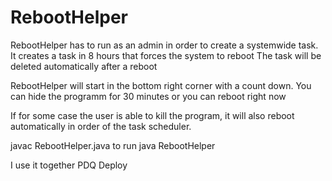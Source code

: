 # RebootHelper

RebootHelper has to run as an admin in order to create a systemwide task.
It creates a task in 8 hours that forces the system to reboot
The task will be deleted automatically after a reboot

RebootHelper will start in the bottom right corner with a count down.
You can hide the programm for 30 minutes or you can reboot right now

If for some case the user is able to kill the program, it will also reboot automatically in order of the task scheduler.

javac RebootHelper.java
to run java RebootHelper

I use it together PDQ Deploy
